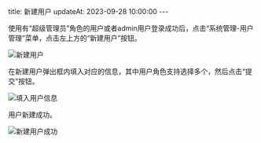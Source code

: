 title: 新建用户 updateAt: 2023-09-28 10:00:00 ---

使用有“超级管理员”角色的用户或者admin用户登录成功后，点击“系统管理-用户管理”菜单，点击左上方的“新建用户”按钮。

![新建用户](../../images/新建用户.png)

在新建用户弹出框内填入对应的信息，其中用户角色支持选择多个，然后点击“提交”按钮。

![填入用户信息](../../images/填入用户信息.png)

用户新建成功。

![新建用户成功](../../images/新建用户成功.png)



